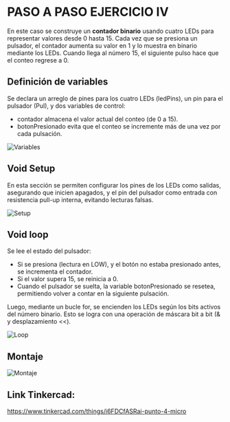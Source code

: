 # PASO A PASO EJERCICIO IV 

En este caso se construye un **contador binario** usando cuatro LEDs para representar valores desde 0 hasta 15.
Cada vez que se presiona un pulsador, el contador aumenta su valor en 1 y lo muestra en binario mediante los LEDs. Cuando llega al número 15, el siguiente pulso hace que el conteo regrese a 0.

## Definición de variables  

Se declara un arreglo de pines para los cuatro LEDs (ledPins), un pin para el pulsador (Pul), y dos variables de control:

- contador almacena el valor actual del conteo (de 0 a 15).
- botonPresionado evita que el conteo se incremente más de una vez por cada pulsación.

![Variables](https://github.com/johanerre/RetosMicro/blob/main/EJERCICIOS%201/PUNTO%204/IMÁGENES/Captura%20de%20pantalla%202025-09-28%20205438.png)

## Void Setup

En esta sección se permiten configurar los pines de los LEDs como salidas, asegurando que inicien apagados, y el pin del pulsador como entrada con resistencia pull-up interna, evitando lecturas falsas.

![Setup](https://github.com/johanerre/RetosMicro/blob/main/EJERCICIOS%201/PUNTO%204/IMÁGENES/Captura%20de%20pantalla%202025-09-28%20205458.png)

## Void loop

Se lee el estado del pulsador:

- Si se presiona (lectura en LOW), y el botón no estaba presionado antes, se incrementa el contador.
- Si el valor supera 15, se reinicia a 0.
- Cuando el pulsador se suelta, la variable botonPresionado se resetea, permitiendo volver a contar en la siguiente pulsación.

Luego, mediante un bucle for, se encienden los LEDs según los bits activos del número binario.
Esto se logra con una operación de máscara bit a bit (& y desplazamiento <<).

![Loop](https://github.com/johanerre/RetosMicro/blob/main/EJERCICIOS%201/PUNTO%204/IMÁGENES/Captura%20de%20pantalla%202025-09-28%20205516.png)

## Montaje

![Montaje](https://github.com/johanerre/RetosMicro/blob/main/EJERCICIOS%201/PUNTO%204/IMÁGENES/Captura%20de%20pantalla%202025-09-28%20205535.png)

## Link Tinkercad:

https://www.tinkercad.com/things/i6FDCfASRai-punto-4-micro